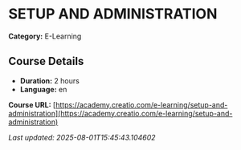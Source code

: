 # SETUP AND ADMINISTRATION

**Category:** E-Learning

## Course Details

- **Duration:** 2 hours
- **Language:** en

**Course URL:** [https://academy.creatio.com/e-learning/setup-and-administration](https://academy.creatio.com/e-learning/setup-and-administration)

*Last updated: 2025-08-01T15:45:43.104602*
